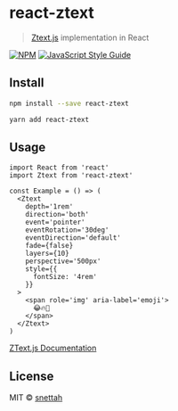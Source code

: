 # react-ztext

> [Ztext.js](https://github.com/bennettfeely/ztext) implementation in React

[![NPM](https://img.shields.io/npm/v/react-ztext.svg)](https://www.npmjs.com/package/react-ztext) [![JavaScript Style Guide](https://img.shields.io/badge/code_style-standard-brightgreen.svg)](https://standardjs.com)

## Install

```bash
npm install --save react-ztext
```

```bash
yarn add react-ztext
```

## Usage

```tsx
import React from 'react'
import Ztext from 'react-ztext'

const Example = () => (
  <Ztext
    depth='1rem'
    direction='both'
    event='pointer'
    eventRotation='30deg'
    eventDirection='default'
    fade={false}
    layers={10}
    perspective='500px'
    style={{
      fontSize: '4rem'
    }}
  >
    <span role='img' aria-label='emoji'>
      😂🔥🍔
    </span>
  </Ztext>
)
```

[ZText.js Documentation](https://bennettfeely.com/ztext/)

## License

MIT © [snettah](https://github.com/snettah)
